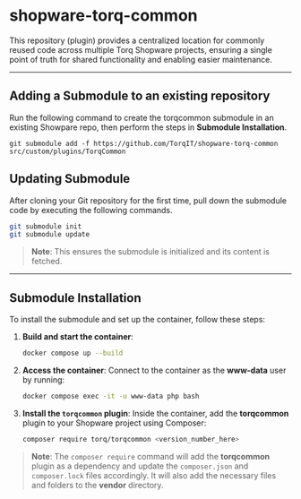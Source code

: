 
# shopware-torq-common
This repository (plugin) provides a centralized location for commonly reused code across multiple Torq Shopware projects, ensuring a single point of truth for shared functionality and enabling easier maintenance.

---

## Adding a Submodule to an existing repository
Run the following command to create the torqcommon submodule in an existing Showpare repo, then perform the steps in **Submodule Installation**.

`git submodule add -f https://github.com/TorqIT/shopware-torq-common src/custom/plugins/TorqCommon`


## Updating Submodule 
After cloning your Git repository for the first time, pull down the submodule code by executing the following commands.

```bash
git submodule init
git submodule update
```

> **Note**: This ensures the submodule is initialized and its content is fetched.

---

## Submodule Installation
To install the submodule and set up the container, follow these steps:

1. **Build and start the container**:
   ```bash
   docker compose up --build
   ```

2. **Access the container**:
   Connect to the container as the **www-data** user by running:
   ```bash
   docker compose exec -it -u www-data php bash
   ```

3. **Install the `torqcommon` plugin**:
   Inside the container, add the **torqcommon** plugin to your Shopware project using Composer:
   ```bash
   composer require torq/torqcommon <version_number_here>
   ```

> **Note**: The `composer require` command will add the **torqcommon** plugin as a dependency and update the `composer.json` and `composer.lock` files accordingly.  It will also add the necessary files and folders to the **vendor** directory.
